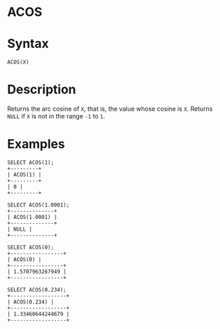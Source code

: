 # ACOS

#

# Syntax

```
ACOS(X)
```

#

# Description

Returns the arc cosine of `X`, that is, the value whose cosine is `X`.
Returns `NULL` if `X` is not in the range `-1` to `1`.

#

# Examples

```
SELECT ACOS(1);
+---------+
| ACOS(1) |
+---------+
| 0 |
+---------+

SELECT ACOS(1.0001);
+--------------+
| ACOS(1.0001) |
+--------------+
| NULL |
+--------------+

SELECT ACOS(0);
+-----------------+
| ACOS(0) |
+-----------------+
| 1.5707963267949 |
+-----------------+

SELECT ACOS(0.234);
+------------------+
| ACOS(0.234) |
+------------------+
| 1.33460644244679 |
+------------------+
```
